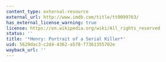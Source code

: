 ```yaml
---
content_type: external-resource
external_url: http://www.imdb.com/title/tt0099763/
has_external_license_warning: true
license: https://en.wikipedia.org/wiki/All_rights_reserved
status: ''
title: '*Henry: Portrait of a Serial Killer*'
uid: 5629dac3-c2d4-4362-a578-f7361355702e
wayback_url: ''
---
```

